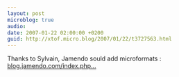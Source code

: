 ```yaml
---
layout: post
microblog: true
audio: 
date: 2007-01-22 02:00:00 +0200
guid: http://xtof.micro.blog/2007/01/22/t3727563.html
---
```

Thanks to Sylvain, Jamendo sould add microformats : [blog.jamendo.com/index.php...](http://blog.jamendo.com/index.php/2007/01/21/many-microformats-added-to-jamendo/)
